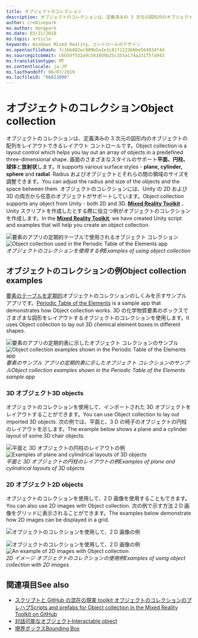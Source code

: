 ```yaml
---
title: オブジェクトのコレクション
description: オブジェクトのコレクションは、定義済みの 3 次元の図形内のオブジェクトの配列をレイアウトできるレイアウト コントロールです。
author: cre8ivepark
ms.author: dongpark
ms.date: 03/21/2018
ms.topic: article
keywords: Windows Mixed Reality、コントロールのデザイン
ms.openlocfilehash: 7c3bbd82ec909b5a2e3c81f122366be564934f4d
ms.sourcegitcommit: c6b59f532a9c5818d9b25c355a174a231f5fa943
ms.translationtype: MT
ms.contentlocale: ja-JP
ms.lasthandoff: 06/07/2019
ms.locfileid: "66813890"
---
```

# <a name="object-collection"></a><span data-ttu-id="bba9c-104">オブジェクトのコレクション</span><span class="sxs-lookup"><span data-stu-id="bba9c-104">Object collection</span></span>

<span data-ttu-id="bba9c-105">オブジェクトのコレクションは、定義済みの 3 次元の図形内のオブジェクトの配列をレイアウトできるレイアウト コントロールです。</span><span class="sxs-lookup"><span data-stu-id="bba9c-105">Object collection is a layout control which helps you lay out an array of objects in a predefined three-dimensional shape.</span></span> <span data-ttu-id="bba9c-106">画面のさまざまなスタイルのサポート**平面、円柱、球体**と**放射状**します。</span><span class="sxs-lookup"><span data-stu-id="bba9c-106">It supports various surface styles - **plane, cylinder, sphere** and **radial**.</span></span> <span data-ttu-id="bba9c-107">Radius およびオブジェクトとそれらの間の領域のサイズを調整できます。</span><span class="sxs-lookup"><span data-stu-id="bba9c-107">You can adjust the radius and size of the objects and the space between them.</span></span> <span data-ttu-id="bba9c-108">オブジェクトのコレクションには、Unity の 2D および 3D の両方から任意のオブジェクトがサポートしています。</span><span class="sxs-lookup"><span data-stu-id="bba9c-108">Object collection supports any object from Unity - both 2D and 3D.</span></span> <span data-ttu-id="bba9c-109">**[Mixed Reality Toolkit](https://microsoft.github.io/MixedRealityToolkit-Unity/Documentation/README_ObjectCollection.html)** 、Unity スクリプトを作成したとする際に役立つ例がオブジェクトのコレクションを作成します。</span><span class="sxs-lookup"><span data-stu-id="bba9c-109">In the **[Mixed Reality Toolkit](https://microsoft.github.io/MixedRealityToolkit-Unity/Documentation/README_ObjectCollection.html)**, we have created Unity script and examples that will help you create an object collection.</span></span>

<span data-ttu-id="bba9c-110">![要素のアプリの定期的テーブルで使用されるオブジェクト コレクション](images/640px-objectcollection-hero-640px.jpg)</span><span class="sxs-lookup"><span data-stu-id="bba9c-110">![Object collection used in the Periodic Table of the Elements app](images/640px-objectcollection-hero-640px.jpg)</span></span><br>
<span data-ttu-id="bba9c-111">*オブジェクトのコレクションを使用する例*</span><span class="sxs-lookup"><span data-stu-id="bba9c-111">*Examples of using object collection*</span></span>

## <a name="object-collection-examples"></a><span data-ttu-id="bba9c-112">オブジェクトのコレクションの例</span><span class="sxs-lookup"><span data-stu-id="bba9c-112">Object collection examples</span></span>

<span data-ttu-id="bba9c-113">[要素のテーブルを定期的](periodic-table-of-the-elements.md)オブジェクトのコレクションのしくみを示すサンプル アプリです。</span><span class="sxs-lookup"><span data-stu-id="bba9c-113">[Periodic Table of the Elements](periodic-table-of-the-elements.md) is a sample app that demonstrates how Object collection works.</span></span> <span data-ttu-id="bba9c-114">3D の化学物質要素のボックスでさまざまな図形をレイアウトするオブジェクトのコレクションを使用します。</span><span class="sxs-lookup"><span data-stu-id="bba9c-114">It uses Object collection to lay out 3D chemical element boxes in different shapes.</span></span>

<span data-ttu-id="bba9c-115">![要素のアプリの定期的表に示したオブジェクト コレクションのサンプル](images/periodictable-collections-1000px.jpg)</span><span class="sxs-lookup"><span data-stu-id="bba9c-115">![Object collection examples shown in the Periodic Table of the Elements app](images/periodictable-collections-1000px.jpg)</span></span><br>
<span data-ttu-id="bba9c-116">*要素のサンプル アプリの定期的表に示したオブジェクト コレクションのサンプル*</span><span class="sxs-lookup"><span data-stu-id="bba9c-116">*Object collection examples shown in the Periodic Table of the Elements sample app*</span></span>

### <a name="3d-objects"></a><span data-ttu-id="bba9c-117">3D オブジェクト</span><span class="sxs-lookup"><span data-stu-id="bba9c-117">3D objects</span></span>

<span data-ttu-id="bba9c-118">オブジェクトのコレクションを使用して、インポートされた 3D オブジェクトをレイアウトすることができます。</span><span class="sxs-lookup"><span data-stu-id="bba9c-118">You can use Object collection to lay out imported 3D objects.</span></span> <span data-ttu-id="bba9c-119">次の例では、平面と、3 D の椅子のオブジェクトの円柱のレイアウトを示します。</span><span class="sxs-lookup"><span data-stu-id="bba9c-119">The example below shows a plane and a cylinder layout of some 3D chair objects.</span></span>

<span data-ttu-id="bba9c-120">![平面と 3D オブジェクトの円柱のレイアウトの例](images/objectcollection-3dobjects-1000px.jpg)</span><span class="sxs-lookup"><span data-stu-id="bba9c-120">![Examples of plane and cylindrical layouts of 3D objects](images/objectcollection-3dobjects-1000px.jpg)</span></span><br>
<span data-ttu-id="bba9c-121">*平面と 3D オブジェクトの円柱のレイアウトの例*</span><span class="sxs-lookup"><span data-stu-id="bba9c-121">*Examples of plane and cylindrical layouts of 3D objects*</span></span>

### <a name="2d-objects"></a><span data-ttu-id="bba9c-122">2D オブジェクト</span><span class="sxs-lookup"><span data-stu-id="bba9c-122">2D objects</span></span>

<span data-ttu-id="bba9c-123">オブジェクトのコレクションを使用して、2 D 画像を使用することもできます。</span><span class="sxs-lookup"><span data-stu-id="bba9c-123">You can also use 2D images with Object collection.</span></span> <span data-ttu-id="bba9c-124">次の例で示す方法 2 D 画像をグリッドに表示されることができます。</span><span class="sxs-lookup"><span data-stu-id="bba9c-124">The examples below demonstrate how 2D images can be displayed in a grid.</span></span>

![オブジェクトのコレクションを使用して、2 D 画像の例](images/640px-layout-3dobjects-3.jpg)

<span data-ttu-id="bba9c-126">![オブジェクトのコレクションを使用して、2 D 画像の例](images/640px-layout-2dimages.jpg)</span><span class="sxs-lookup"><span data-stu-id="bba9c-126">![An example of 2D images with Object collection](images/640px-layout-2dimages.jpg)</span></span><br>
<span data-ttu-id="bba9c-127">*2D イメージ オブジェクトのコレクションの使用例*</span><span class="sxs-lookup"><span data-stu-id="bba9c-127">*Examples of using object collection with 2D images*</span></span>

## <a name="see-also"></a><span data-ttu-id="bba9c-128">関連項目</span><span class="sxs-lookup"><span data-stu-id="bba9c-128">See also</span></span>
* [<span data-ttu-id="bba9c-129">スクリプトと GitHub の混在の現実 toolkit オブジェクトのコレクションのプレハブ</span><span class="sxs-lookup"><span data-stu-id="bba9c-129">Scripts and prefabs for Object collection in the Mixed Reality Toolkit on GitHub</span></span>](https://github.com/microsoft/MixedRealityToolkit-Unity/blob/mrtk_release/Documentation/README_ObjectCollection.md)
* [<span data-ttu-id="bba9c-130">対話可能なオブジェクト</span><span class="sxs-lookup"><span data-stu-id="bba9c-130">Interactable object</span></span>](interactable-object.md)
* [<span data-ttu-id="bba9c-131">境界ボックス</span><span class="sxs-lookup"><span data-stu-id="bba9c-131">Bounding Box</span></span>](app-bar-and-bounding-box.md)
